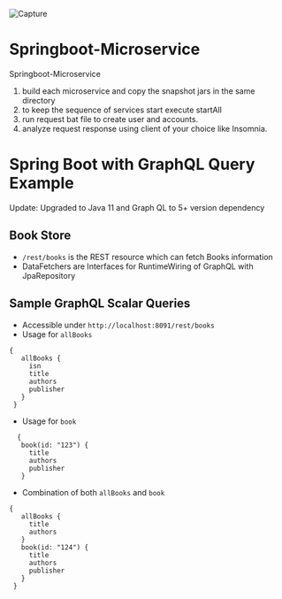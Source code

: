 
![Capture](https://user-images.githubusercontent.com/21150740/146417802-e00019ec-50f5-40c5-ad0e-d2e84c04c797.JPG)
# Springboot-Microservice
Springboot-Microservice

1. build each microservice and copy the snapshot jars in the same directory
2. to keep the sequence of services start execute startAll
3. run request bat file to create user and accounts.
4. analyze request response using client of your choice like Insomnia.


# Spring Boot with GraphQL Query Example

Update: Upgraded to Java 11 and Graph QL to 5+ version dependency

## Book Store
- `/rest/books` is the REST resource which can fetch Books information
- DataFetchers are Interfaces for RuntimeWiring of GraphQL with JpaRepository

## Sample GraphQL Scalar Queries
- Accessible under `http://localhost:8091/rest/books`
- Usage for `allBooks`
```
{
   allBooks {
     isn
     title
     authors
     publisher
   }
 }
```
- Usage for `book`
```
  {
   book(id: "123") {
     title
     authors
     publisher
   }
```
- Combination of both `allBooks` and `book`
```
{
   allBooks {
     title
     authors
   }
   book(id: "124") {
     title
     authors
     publisher
   }
 }
```

